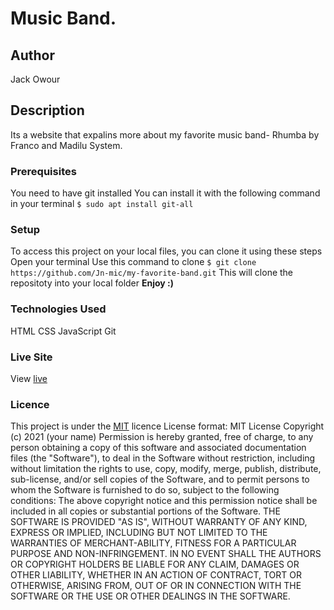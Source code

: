 
# Music Band.
## Author
Jack Owour
## Description
Its a website that expalins more about my favorite music band- Rhumba by Franco and Madilu System. 
### Prerequisites
You need to have git installed
You can install it with the following command in your terminal
`$ sudo apt install git-all`
### Setup
To access this project on your local files, you can clone it using these steps
 Open your terminal
Use this command to clone `$ git clone https://github.com/Jn-mic/my-favorite-band.git`
This will clone the repositoty into your local folder
__Enjoy :)__
### Technologies Used
HTML
 CSS
JavaScript
Git
### Live Site
View [live](https://jn-mic.github.io/my-favorite-band/)
### Licence
This project is under the  [MIT](LICENSE) licence
License format:
MIT License
Copyright (c) 2021 (your name)
Permission is hereby granted, free of charge, to any person obtaining a copy
of this software and associated documentation files (the "Software"), to deal
in the Software without restriction, including without limitation the rights
to use, copy, modify, merge, publish, distribute, sub-license, and/or sell
copies of the Software, and to permit persons to whom the Software is
furnished to do so, subject to the following conditions:
The above copyright notice and this permission notice shall be included in all
copies or substantial portions of the Software.
THE SOFTWARE IS PROVIDED "AS IS", WITHOUT WARRANTY OF ANY KIND, EXPRESS OR
IMPLIED, INCLUDING BUT NOT LIMITED TO THE WARRANTIES OF MERCHANT-ABILITY,
FITNESS FOR A PARTICULAR PURPOSE AND NON-INFRINGEMENT. IN NO EVENT SHALL THE
AUTHORS OR COPYRIGHT HOLDERS BE LIABLE FOR ANY CLAIM, DAMAGES OR OTHER
LIABILITY, WHETHER IN AN ACTION OF CONTRACT, TORT OR OTHERWISE, ARISING FROM,
OUT OF OR IN CONNECTION WITH THE SOFTWARE OR THE USE OR OTHER DEALINGS IN THE
SOFTWARE. 
